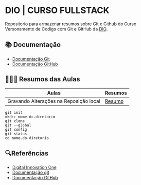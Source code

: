 
# DIO | CURSO FULLSTACK

Repositorio para armazenar resumos sobre Git e Github do Curso Versonamento de Codigo com Git e GitHub da [DIO](https://www.dio.me/).

## 📚 Documentação
- [Documentação Git](https://git-scm.com/doc)
- [Documentação GitHub](https://docs.github.com)


## 👨🏾‍💻 Resumos das Aulas

| Aulas | Resumos | 
|-------|---------| 
|Gravando Alterações na Reposição local| [Resumo]()|

~~~~
git init
mkdir nome.do.diretorio
git clone
git --global
git config
git status
cd nome.do.diretorio

~~~~

##  🔍Referências
- [Digital Innovation One]()
- [Documentação git]()
- [Documentação GitHub]()
